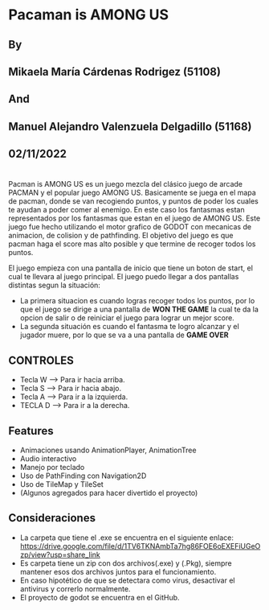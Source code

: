 # Pacaman is AMONG US

## By

## Mikaela María Cárdenas Rodrigez (51108)

## And

## Manuel Alejandro Valenzuela Delgadillo (51168)

## **02/11/2022**

#

Pacman is AMONG US es un juego mezcla del clásico juego de arcade PACMAN y el popular juego AMONG US. Basicamente se juega en el mapa de pacman, donde se van recogiendo puntos, y puntos de poder los cuales te ayudan a poder comer al enemigo. En este caso los fantasmas estan representados por los fantasmas que estan en el juego de AMONG US. Este juego fue hecho utilizando el motor grafico de GODOT con mecanicas de animacion, de colision y de pathfinding. El objetivo del juego es que pacman haga el score mas alto posible y que termine de recoger todos los puntos.

El juego empieza con una pantalla de inicio que tiene un boton de start, el cual te llevara al juego principal. El juego puedo llegar a dos pantallas distintas segun la situación:

- La primera situacion es cuando logras recoger todos los puntos, por lo que el juego se dirige a una pantalla de **WON THE GAME** la cual te da la opcion de salir o de reiniciar el juego para lograr un mejor score.
- La segunda situación es cuando el fantasma te logro alcanzar y el jugador muere, por lo que se va a una pantalla de **GAME OVER**

## **CONTROLES**

- Tecla W --> Para ir hacia arriba.
- Tecla S --> Para ir hacia abajo.
- Tecla A --> Para ir a la izquierda.
- TECLA D --> Para ir a la derecha.

## **Features**

- Animaciones usando AnimationPlayer, AnimationTree
- Audio interactivo
- Manejo por teclado
- Uso de PathFinding con Navigation2D
- Uso de TileMap y TileSet
- (Algunos agregados para hacer divertido el proyecto)

## **Consideraciones**

- La carpeta que tiene el .exe se encuentra en el siguiente enlace: https://drive.google.com/file/d/1TV6TKNAmbTa7hg86FOE6oEXEFiUGeOzp/view?usp=share_link
- Es carpeta tiene un zip con dos archivos(.exe) y (.Pkg), siempre mantener esos dos archivos juntos para el funcionamiento.
- En caso hipotético de que se detectara como virus, desactivar el antivirus y correrlo normalmente.
- El proyecto de godot se encuentra en el GitHub.
